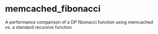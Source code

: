memcached_fibonacci
===================

A performance comparison of a DP fibonacci function using memcached vs. a standard recursive function